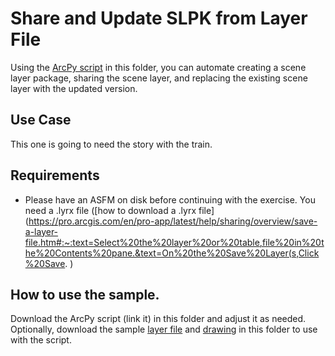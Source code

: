 # Share and Update SLPK from Layer File

Using the [ArcPy script](SceneLayers.py) in this folder, you can automate creating a scene layer package, sharing the scene layer, and replacing the existing scene layer with the updated version. 


## Use Case
This one is going to need the story with the train.


## Requirements
- Please have an ASFM on disk before continuing with the exercise. You need a .lyrx file ([how to download a .lyrx file](https://pro.arcgis.com/en/pro-app/latest/help/sharing/overview/save-a-layer-file.htm#:~:text=Select%20the%20layer%20or%20table,file%20in%20the%20Contents%20pane.&text=On%20the%20Save%20Layer(s,Click%20Save. )

## How to use the sample.
Download the ArcPy script (link it) in this folder and adjust it as needed. Optionally, download the sample [layer file](Service_Track.lyrx) and [drawing](Zurich_Trainyard.dwg) in this folder to use with the script.
